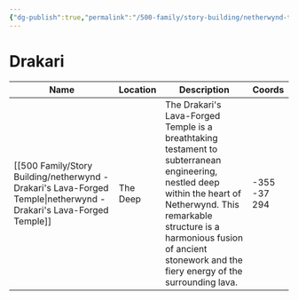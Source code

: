 ```yaml
---
{"dg-publish":true,"permalink":"/500-family/story-building/netherwynd-temples/"}
---
```


# Drakari
| Name | Location | Description | Coords |
| ---- | ---- | ---- | ---- |
| [[500 Family/Story Building/netherwynd - Drakari's Lava-Forged Temple\|netherwynd - Drakari's Lava-Forged Temple]] | The Deep | The Drakari's Lava-Forged Temple is a breathtaking testament to subterranean engineering, nestled deep within the heart of Netherwynd. This remarkable structure is a harmonious fusion of ancient stonework and the fiery energy of the surrounding lava. | -355 -37 294 |
